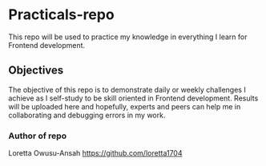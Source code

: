 # Practicals-repo
This repo will be used to practice my knowledge in everything  I learn for Frontend development.

## Objectives 
The objective of this repo is to demonstrate daily or weekly challenges I achieve as I self-study to be skill oriented in Frontend development. Results will be uploaded here and hopefully, experts and peers can help me in  collaborating  and  debugging errors in my work. 

### Author of repo
Loretta Owusu-Ansah https://github.com/loretta1704

